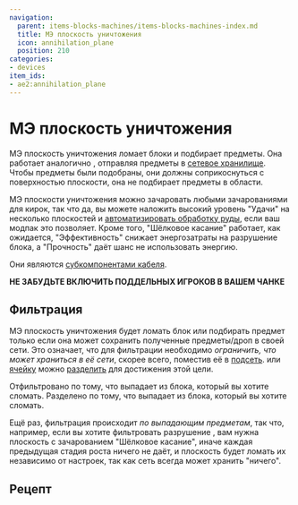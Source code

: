 ```yaml
---
navigation:
  parent: items-blocks-machines/items-blocks-machines-index.md
  title: МЭ плоскость уничтожения
  icon: annihilation_plane
  position: 210
categories:
- devices
item_ids:
- ae2:annihilation_plane
---
```


# МЭ плоскость уничтожения

<GameScene zoom="8" background="transparent">
<ImportStructure src="../assets/blocks/annihilation_plane.snbt" />
</GameScene>

МЭ плоскость уничтожения ломает блоки и подбирает предметы. Она работает аналогично <ItemLink id="import_bus" />, отправляя предметы в [сетевое хранилище](../ae2-mechanics/import-export-storage.md). Чтобы предметы были подобраны, они должны соприкоснуться с поверхностью плоскости, она не подбирает предметы в области.

МЭ плоскости уничтожения можно зачаровать любыми зачарованиями для кирок, так что да, вы можете наложить высокий уровень "Удачи" на несколько плоскостей и [автоматизировать обработку руды](../example-setups/ore-fortuner.md), если ваш модпак это позволяет. Кроме того, "Шёлковое касание" работает, как ожидается, "Эффективность" снижает энергозатраты на разрушение блока, а "Прочность" даёт шанс не использовать энергию.

Они являются [субкомпонентами кабеля](../ae2-mechanics/cable-subparts.md).

**НЕ ЗАБУДЬТЕ ВКЛЮЧИТЬ ПОДДЕЛЬНЫХ ИГРОКОВ В ВАШЕМ ЧАНКЕ**

## Фильтрация

МЭ плоскость уничтожения будет ломать блок или подбирать предмет только если она может сохранить полученные предметы/дроп в своей сети. Это означает, что для фильтрации необходимо *ограничить, что может храниться в её сети*, скорее всего, поместив её в [подсеть](../ae2-mechanics/subnetworks.md). <ItemLink id="storage_bus" /> или [ячейку](../items-blocks-machines/storage_cells.md) можно [разделить](cell_workbench.md) для достижения этой цели.

<GameScene zoom="6" interactive={true}>
  <ImportStructure src="../assets/assemblies/annihilation_filtering.snbt" />

  <DiamondAnnotation pos="1 0.5 0.5" color="#00ff00">
        Отфильтровано по тому, что выпадает из блока, который вы хотите сломать.
  </DiamondAnnotation>

  <DiamondAnnotation pos=".5 0.5 2.5" color="#00ff00">
        Разделено по тому, что выпадает из блока, который вы хотите сломать.
  </DiamondAnnotation>

  <IsometricCamera yaw="195" pitch="30" />
</GameScene>

Ещё раз, фильтрация происходит *по выпадающим предметам*, так что, например, если вы хотите фильтровать разрушение <ItemLink id="minecraft:amethyst_cluster" />, вам нужна плоскость с зачарованием "Шёлковое касание", иначе каждая предыдущая стадия роста ничего не даёт, и плоскость будет ломать их независимо от настроек, так как сеть всегда может хранить "ничего".

## Рецепт

<RecipeFor id="annihilation_plane" />